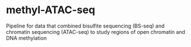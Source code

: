 # methyl-ATAC-seq
Pipeline for data that combined bisulfite sequencing (BS-seq) and chromatin sequencing (ATAC-seq) to study regions of open chromatin and DNA methylation
